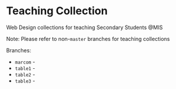 # Teaching Collection
Web Design collections for teaching Secondary Students @MIS

Note: Please refer to non-`master` branches for teaching collections

Branches:

- `marcom` -
- `table1` - 
- `table2` -
- `table3` -
